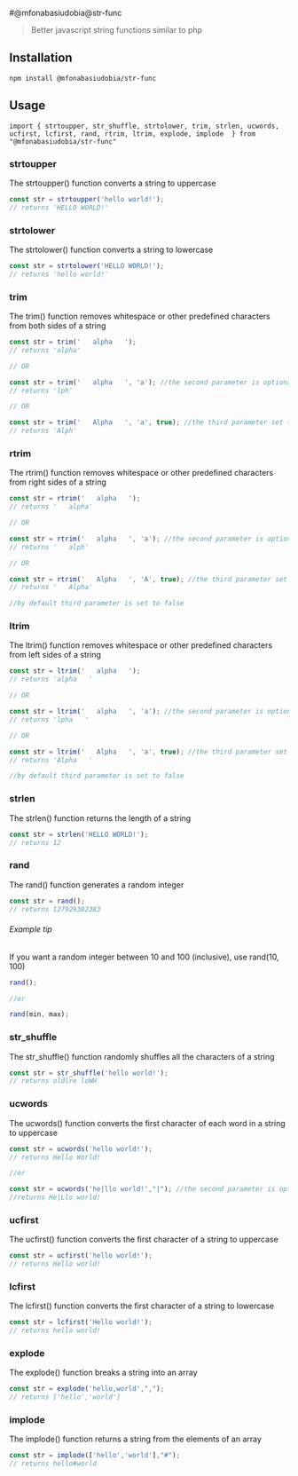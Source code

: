 #@mfonabasiudobia@str-func
> Better javascript string functions similar to php

## Installation
```
npm install @mfonabasiudobia/str-func
```
## Usage
```
import { strtoupper, str_shuffle, strtolower, trim, strlen, ucwords, ucfirst, lcfirst, rand, rtrim, ltrim, explode, implode  } from "@mfonabasiudobia/str-func"
```

### strtoupper
The strtoupper() function converts a string to uppercase
```javascript
const str = strtoupper('hello world!');
// returns 'HELLO WORLD!'
```

### strtolower
The strtolower() function converts a string to lowercase
```javascript
const str = strtolower('HELLO WORLD!');
// returns 'hello world!'
```

### trim
The trim() function removes whitespace or other predefined characters from both sides of a string
```javascript
const str = trim('   alpha   ');
// returns 'alpha'

// OR

const str = trim('   alpha   ', 'a'); //the second parameter is optional, it specifies which character to remove from the string
// returns 'lph'

// OR 

const str = trim('   Alpha   ', 'a', true); //the third parameter set to true indicates case sensitivity
// returns 'Alph'

```

### rtrim
The rtrim() function removes whitespace or other predefined characters from right sides of a string
```javascript
const str = rtrim('   alpha   ');
// returns '   alpha'

// OR

const str = rtrim('   alpha   ', 'a'); //the second parameter is optional, it specifies which character to remove from the string
// returns '   alph'

// OR 

const str = rtrim('   Alpha   ', 'A', true); //the third parameter set to true indicates case sensitivity
// returns '   Alpha'

//by default third parameter is set to false

```

### ltrim
The ltrim() function removes whitespace or other predefined characters from left sides of a string
```javascript
const str = ltrim('   alpha   ');
// returns 'alpha   '

// OR

const str = ltrim('   alpha   ', 'a'); //the second parameter is optional, it specifies which character to remove from the string
// returns 'lpha   '

// OR 

const str = ltrim('   Alpha   ', 'a', true); //the third parameter set to true indicates case sensitivity
// returns 'Alpha   '

//by default third parameter is set to false

```

### strlen
The strlen() function returns the length of a string
```javascript
const str = strlen('HELLO WORLD!');
// returns 12
```

### rand
The rand() function generates a random integer
```javascript
const str = rand();
// returns 127929382383
```
###### Example tip
If you want a random integer between 10 and 100 (inclusive), use rand(10, 100)
```javascript
rand();

//or

rand(min, max);
```

### str_shuffle
The str_shuffle() function randomly shuffles all the characters of a string 
```javascript
const str = str_shuffle('hello world!');
// returns oldlre loWH
```

### ucwords
The ucwords() function converts the first character of each word in a string to uppercase 
```javascript
const str = ucwords('hello world!');
// returns Hello World!

//or

const str = ucwords('he|llo world!',"|"); //the second parameter is optional, it specifies the word separator character
//returns He|Llo world!

```

### ucfirst
The ucfirst() function converts the first character of a string to uppercase 
```javascript
const str = ucfirst('hello world!');
// returns Hello world!
```

### lcfirst
The lcfirst() function converts the first character of a string to lowercase 
```javascript
const str = lcfirst('Hello world!');
// returns hello world!
```

### explode
The explode() function breaks a string into an array 
```javascript
const str = explode('hello,world',",");
// returns ['hello','world']
```

### implode
The implode() function returns a string from the elements of an array 
```javascript
const str = implode(['hello','world'],"#");
// returns hello#world
```